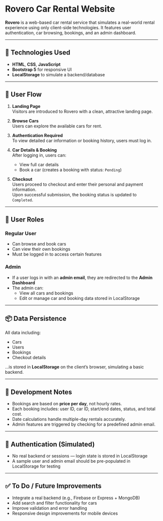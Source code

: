# Rovero Car Rental Website

**Rovero** is a web-based car rental service that simulates a real-world rental experience using only client-side technologies. It features user authentication, car browsing, bookings, and an admin dashboard.

---

## 🚀 Technologies Used

- **HTML**, **CSS**, **JavaScript**
- **Bootstrap 5** for responsive UI
- **LocalStorage** to simulate a backend/database

---

## 🔄 User Flow

1. **Landing Page**  
   Visitors are introduced to Rovero with a clean, attractive landing page.

2. **Browse Cars**  
   Users can explore the available cars for rent.

3. **Authentication Required**  
   To view detailed car information or booking history, users must log in.

4. **Car Details & Booking**  
   After logging in, users can:
   - View full car details
   - Book a car (creates a booking with status: `Pending`)

5. **Checkout**  
   Users proceed to checkout and enter their personal and payment information.  
   Upon successful submission, the booking status is updated to `Completed`.

---

## 👤 User Roles

### Regular User
- Can browse and book cars
- Can view their own bookings
- Must be logged in to access certain features

### Admin
- If a user logs in with an **admin email**, they are redirected to the **Admin Dashboard**
- The admin can:
  - View all cars and bookings
  - Edit or manage car and booking data stored in LocalStorage

---

## 📦 Data Persistence

All data including:
- Cars
- Users
- Bookings
- Checkout details

...is stored in **LocalStorage** on the client’s browser, simulating a basic backend.

---

## 🧪 Development Notes

- Bookings are based on **price per day**, not hourly rates.
- Each booking includes: user ID, car ID, start/end dates, status, and total cost.
- Date calculations handle multiple-day rentals accurately.
- Admin features are triggered by checking for a predefined admin email.

---

## 🔐 Authentication (Simulated)

- No real backend or sessions — login state is stored in LocalStorage
- A sample user and admin email should be pre-populated in LocalStorage for testing

---

## ✅ To Do / Future Improvements

- Integrate a real backend (e.g., Firebase or Express + MongoDB)
- Add search and filter functionality for cars
- Improve validation and error handling
- Responsive design improvements for mobile devices
